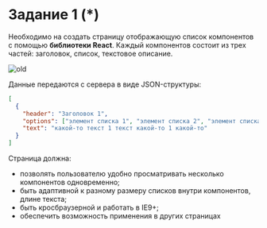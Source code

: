 # Задание 1 (*)

Необходимо на создать страницу отображающую список компонентов с помощью **библиотеки React**. Каждый компонентов состоит из трех частей: заголовок, список, текстовое описание.

![old](https://github.com/GPB-COS/test-work-react/blob/master/test%201/pic/Blocks.PNG)

Данные передаются с сервера в виде JSON-структуры:

```json
[
  {
    "header": "Заголовок 1",
    "options": ["элемент списка 1", "элемент списка 2", "элемент списка 3"],
    "text": "какой-то текст 1 текст какой-то 1 какой-то"
  }
]
```

Страница должна:
- позволять пользователю удобно просматривать несколько компонентов одновременно;
- быть адаптивной к разному размеру списков внутри компонентов, длине текста;
- быть кросбраузерной и работать в IE9+;
- обеспечить возможность применения в других страницах
